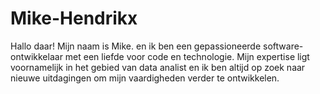 # Mike-Hendrikx
Hallo daar! Mijn naam is Mike. en ik ben een gepassioneerde software-ontwikkelaar met een liefde voor code en technologie. Mijn expertise ligt voornamelijk in het gebied van data analist   en ik ben altijd op zoek naar nieuwe uitdagingen om mijn vaardigheden verder te ontwikkelen.

